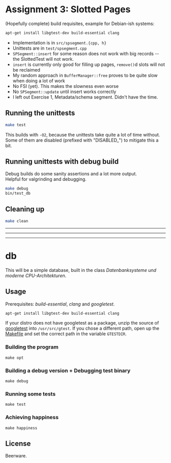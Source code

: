 # Assignment 3: Slotted Pages

(Hopefully complete) build requisites, example for Debian-ish systems:
```bash
apt-get install libgtest-dev build-essential clang
```

- Implementation is in `src/spsegment.{cpp, h}`
- Unittests are in `test/spsegment.cpp`
- `SPSegment::insert` for some reason does not work with big records -- the SlottedTest will not work.
- `insert` is currently only good for filling up pages, `remove()`d slots will not be reclaimed
- My random approach in `BufferManager::free` proves to be quite slow when doing a lot of work
- No FSI (yet). This makes the slowness even worse
- No `SPSegment::update` until insert works correctly
- I left out Exercise 1, Metadata/schema segment. Didn't have the time.

## Running the unittests

```bash
make test
```

This builds with `-O2`, because the unittests take quite a lot of time without.  
Some of them are disabled (prefixed with "DISABLED_") to mitigate this a bit.

## Running unittests with debug build

Debug builds do some sanity assertions and a lot more output.  
Helpful for valgrinding and debugging.

```bash
make debug
bin/test_db
```

## Cleaning up

```bash
make clean
```


---

---

---

# db

This will be a simple database, built in the class _Datenbanksysteme und moderne CPU-Architekturen_.

## Usage

Prerequisites: _build-essential_, _clang_ and _googletest_.

```bash
apt-get install libgtest-dev build-essential clang
```

If your distro does not have googletest as a package, unzip the source of [googletest][gtest] into `/usr/src/gtest`. If you chose a different path, open up the [Makefile][makefile] and set the correct path in the variable `GTESTDIR`.

[gtest]: https://code.google.com/p/googletest/downloads/list
[makefile]: https://bitbucket.org/cfstras/db/src/master/Makefile

### Building the program

    make opt

### Building a debug version + Debugging test binary

    make debug

### Running some tests

    make test

### Achieving happiness

    make happiness

## License

Beerware.
